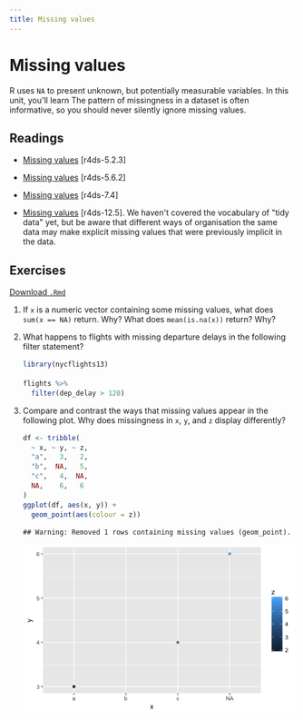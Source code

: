 ```yaml
---
title: Missing values
---
```


<!-- Generated automatically from missing-values.yml. Do not edit by hand -->

# Missing values

R uses `NA` to present unknown, but potentially measurable variables. In this
unit, you'll learn The pattern of missingness in a dataset is often
informative, so you should never silently ignore missing values.

## Readings

  * [Missing values](http://r4ds.had.co.nz/transform.html#missing-values) [r4ds-5.2.3]

  * [Missing values](http://r4ds.had.co.nz/transform.html#missing-values-1) [r4ds-5.6.2]

  * [Missing values](http://r4ds.had.co.nz/exploratory-data-analysis.html#missing-values-2) [r4ds-7.4]

  * [Missing values](http://r4ds.had.co.nz/tidy-data.html#missing-values-3) [r4ds-12.5].
    We haven't covered the vocabulary of "tidy data" yet, but be aware that
    different ways of organisation the same data may make explicit missing
    values that were previously implicit in the data.


## Exercises
[Download `.Rmd`](missing-values-exercises.Rmd)


1.  If `x` is a numeric vector containing some missing values, what does `sum(x == NA)` return. Why? What does `mean(is.na(x))` return? Why?

2.  What happens to flights with missing departure delays in the following filter statement?

    ``` r
    library(nycflights13)

    flights %>% 
      filter(dep_delay > 120)
    ```

3.  Compare and contrast the ways that missing values appear in the following plot. Why does missingness in `x`, `y`, and `z` display differently?

    ``` r
    df <- tribble(
      ~ x, ~ y, ~ z,
      "a",   3,   2,
      "b",  NA,   5,
      "c",   4,  NA,
      NA,    6,   6
    )
    ggplot(df, aes(x, y)) +
      geom_point(aes(colour = z))
    ```

        ## Warning: Removed 1 rows containing missing values (geom_point).

    ![](missing-values-exercises_files/figure-markdown_github/unnamed-chunk-2-1.png)

